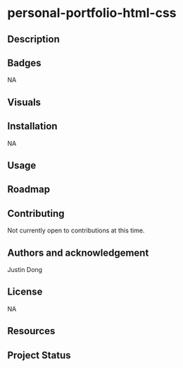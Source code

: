 # personal-portfolio-html-css


## Description 


## Badges

NA

## Visuals

## Installation

NA 
## Usage



## Roadmap


## Contributing

Not currently open to contributions at this time.

## Authors and acknowledgement

Justin Dong
## License

NA

## Resources


## Project Status
